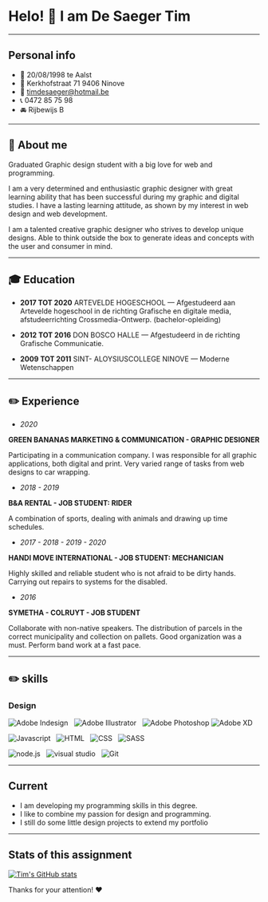 
# Helo! :wave: I am De Saeger Tim

---
## Personal info

- :birthday: 20/08/1998 te Aalst
- :house_with_garden: Kerkhofstraat 71 9406 Ninove
- :email: timdesaeger@hotmail.be
- :telephone_receiver: 0472 85 75 98
- :oncoming_automobile: Rijbewijs B

---
## :bust_in_silhouette:  About me

Graduated Graphic design student with a big love for web and programming.

I am a very determined and enthusiastic graphic designer with great learning ability that has been successful during my graphic and digital studies. I have a lasting learning attitude, as shown by my interest in web design and web development.

I am a talented creative graphic designer who strives to develop unique designs. Able to think outside the box to generate ideas and concepts with the user and
consumer in mind.

---
## :mortar_board:  Education

- **2017 TOT 2020**
ARTEVELDE HOGESCHOOL — Afgestudeerd aan Artevelde
hogeschool in de richting Grafische en digitale media,
afstudeerrichting Crossmedia-Ontwerp. (bachelor-opleiding)

- **2012 TOT 2016**
DON BOSCO HALLE — Afgestudeerd in de richting
Grafische Communicatie.

- **2009 TOT 2011**
SINT- ALOYSIUSCOLLEGE NINOVE — Moderne Wetenschappen

---
## :pencil2:  Experience

- *2020*

**GREEN BANANAS MARKETING & COMMUNICATION - GRAPHIC DESIGNER**

Participating in a communication company. I was responsible for all graphic applications, both digital and print. Very varied range of tasks from web designs to car wrapping.

- *2018 - 2019*

**B&A RENTAL - JOB STUDENT: RIDER**

A combination of sports, dealing with animals and drawing up time schedules.

- *2017 - 2018 - 2019 - 2020*

**HANDI MOVE INTERNATIONAL - JOB STUDENT: MECHANICIAN**

Highly skilled and reliable student who is not afraid to be
dirty hands. Carrying out repairs to systems
for the disabled.

- *2016*

**SYMETHA - COLRUYT - JOB STUDENT**

Collaborate with non-native speakers. The distribution of parcels in the correct municipality and collection on pallets. Good organization was a must. Perform band work at a fast pace.

---
## :pencil2:  skills

### Design

![Adobe Indesign](https://img.shields.io/badge/Adobe-Indesign-informational?style=flat&logo=adobe-indesign&logoColor=white&color=red) &nbsp; 
![Adobe Illustrator](https://img.shields.io/badge/Adobe-Illustrator-informational?style=flat&logo=adobe-illustrator&logoColor=white&color=yellow) &nbsp; 
![Adobe Photoshop](https://img.shields.io/badge/Adobe-Photoshop-informational?style=flat&logo=adobe-photoshop&logoColor=white&color=blue)
![Adobe XD](https://img.shields.io/badge/Adobe-XD-informational?style=flat&logo=adobe-xd&logoColor=white&color=ff69b4) &nbsp; 


![Javascript](https://img.shields.io/badge/Code-JavaScript-informational?style=flat&logo=javascript&logoColor=white&color=orange) &nbsp; 
![HTML](https://img.shields.io/badge/Code-HTML5-informational?style=flat&logo=html5&logoColor=white&color=orange) &nbsp; 
![CSS](https://img.shields.io/badge/Code-CSS3-informational?style=flat&logo=css3&logoColor=white&color=orange) &nbsp; 
![SASS](https://img.shields.io/badge/Code-SASS-informational?style=flat&logo=Sass&logoColor=white&color=orange)  

![node.js](https://img.shields.io/badge/Tools-Node-informational?style=flat&logo=Node.js&logoColor=white&color=blue) &nbsp; 
![visual studio](https://img.shields.io/badge/Editor-VisualStudioCode?style=flat&logo=visual-studio-code&logoColor=white&color=blue) &nbsp; 
![Git](https://img.shields.io/badge/Tools-Git-informational?style=flat&logo=Git&logoColor=white&color=blue) 


---
## Current 

- I am developing my programming skills in this degree.
- I like to combine my passion for design and programming.
- I still do some little design projects to extend my portfolio

---
## Stats of this assignment

[![Tim's GitHub stats](https://github-readme-stats.vercel.app/api?username=pgm-timdesae)](https://github.com/anuraghazra/github-readme-stats)


Thanks for your attention! :heart:






